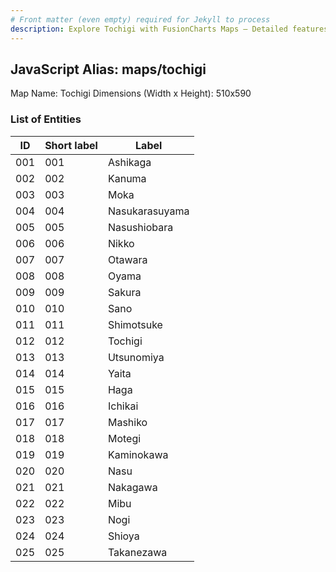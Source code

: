 ```yaml
---
# Front matter (even empty) required for Jekyll to process
description: Explore Tochigi with FusionCharts Maps – Detailed features for seamless integration. Try now & enhance your data visualization today! 
---
```


## JavaScript Alias: maps/tochigi

Map Name: Tochigi
Dimensions (Width x Height): 510x590





### List of Entities

ID | Short label | Label
---|---|---|
001|001|Ashikaga
002|002|Kanuma
003|003|Moka
004|004|Nasukarasuyama
005|005|Nasushiobara
006|006|Nikko
007|007|Otawara
008|008|Oyama
009|009|Sakura
010|010|Sano
011|011|Shimotsuke
012|012|Tochigi
013|013|Utsunomiya
014|014|Yaita
015|015|Haga
016|016|Ichikai
017|017|Mashiko
018|018|Motegi
019|019|Kaminokawa
020|020|Nasu
021|021|Nakagawa
022|022|Mibu
023|023|Nogi
024|024|Shioya
025|025|Takanezawa